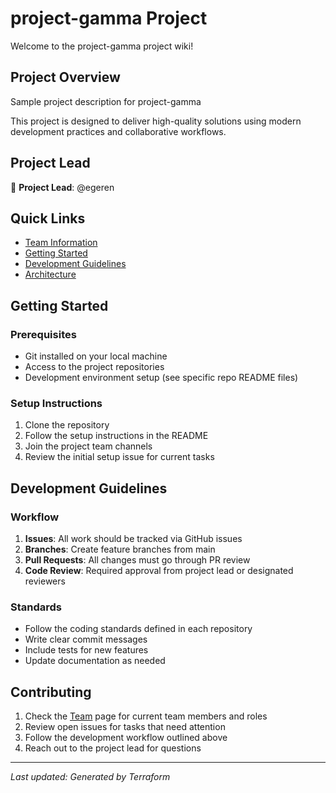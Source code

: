 # project-gamma Project

Welcome to the project-gamma project wiki!

## Project Overview

Sample project description for project-gamma

This project is designed to deliver high-quality solutions using modern development practices and collaborative workflows.

## Project Lead

👤 **Project Lead**: @egeren

## Quick Links

- [Team Information](TEAM.md)
- [Getting Started](#getting-started)
- [Development Guidelines](#development-guidelines)
- [Architecture](#architecture)

## Getting Started

### Prerequisites

- Git installed on your local machine
- Access to the project repositories
- Development environment setup (see specific repo README files)

### Setup Instructions

1. Clone the repository
2. Follow the setup instructions in the README
3. Join the project team channels
4. Review the initial setup issue for current tasks

## Development Guidelines

### Workflow

1. **Issues**: All work should be tracked via GitHub issues
2. **Branches**: Create feature branches from main
3. **Pull Requests**: All changes must go through PR review
4. **Code Review**: Required approval from project lead or designated reviewers

### Standards

- Follow the coding standards defined in each repository
- Write clear commit messages
- Include tests for new features
- Update documentation as needed

## Contributing

1. Check the [Team](TEAM.md) page for current team members and roles
2. Review open issues for tasks that need attention
3. Follow the development workflow outlined above
4. Reach out to the project lead for questions

---

*Last updated: Generated by Terraform*
